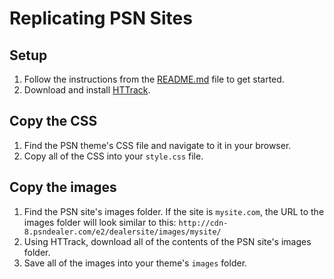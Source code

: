 # Replicating PSN Sites
## Setup
1. Follow the instructions from the [README.md](../README.md) file to get started.
2. Download and install [HTTrack](https://www.httrack.com/page/2/en/index.html).

## Copy the CSS
1. Find the PSN theme's CSS file and navigate to it in your browser.
2. Copy all of the CSS into your `style.css` file.

## Copy the images
1. Find the PSN site's images folder. If the site is `mysite.com`, the URL to the images folder will look similar to this: `http://cdn-8.psndealer.com/e2/dealersite/images/mysite/`
2. Using HTTrack, download all of the contents of the PSN site's images folder.
3. Save all of the images into your theme's `images` folder.
